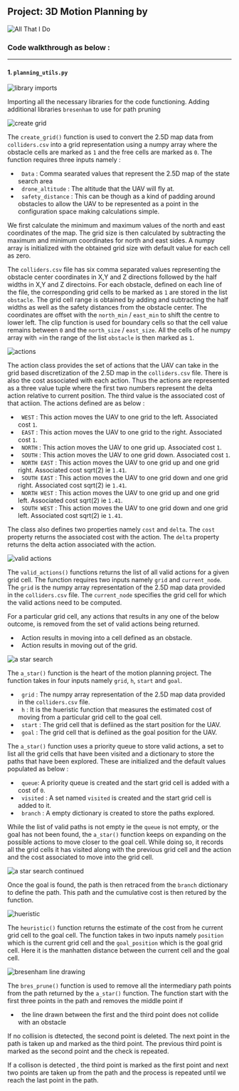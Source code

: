 ## Project: 3D Motion Planning by
![All That I Do](./misc/Logo.PNG)

### Code walkthrough as below :
---

#### 1. `planning_utils.py` 

![library imports](./misc/pu_imports.PNG)

Importing all the necessary libraries for the code functioning. Adding additional libraries `bresenham` to use for path pruning

![create grid](./misc/pu_create_grid.PNG)

The `create_grid()` function is used to convert the 2.5D map data from `colliders.csv` into a grid representation using a numpy array where the obstacle cells are marked as `1` and the free cells are marked as `0`. The function requires three inputs namely :

- &nbsp; `Data` : Comma searated values that represent the 2.5D map of the state search area
- &nbsp; `drone_altitude` : The altitude that the UAV will fly at.
- &nbsp; `safety_distance` : This can be though as a kind of padding around obstacles to allow the UAV to be represented as a point in the configuration space making calculations simple.

We first calculate the minimum and maximum values of the north and east coordinates of the map. The grid size is then calculated by subtracting the maximum and minimum coordinates for north and east sides. A numpy array is initialized with the obtained grid size with default value for each cell as zero. 

The `colliders.csv` file has six comma separated values representing the obstacle center coordinates in X,Y and Z directions followed by the half widths in X,Y and Z directoins. For each obstacle, defined on each line of the file, the corresponding grid cells to be marked as `1` are stored in the list `obstacle`. The grid cell range is obtained by adding and subtracting the half widths as well as the safety distances from the obstacle center. The coordinates are offset with the `north_min` / `east_min` to shift the centre to lower left. The clip function is used for boundary cells so that the cell value remains between `0` and the `north_size` / `east_size`. All the cells of he numpy array with =in the range of the list `obstacle` is then marked as `1`.

![actions](./misc/pu_actions.PNG)

The action class provides the set of actions that the UAV can take in the grid based discretization of the 2.5D map in the `colliders.csv` file. There is also the cost associated with each action. Thus the actions are represented as a three value tuple where the first two numbers represent the delta action relative to current position. The third value is the associated cost of that actiion. The actions defined are as below :
- &nbsp; `WEST` : This action moves the UAV to one grid to the left. Associated cost `1`.
- &nbsp; `EAST` : This action moves the UAV to one grid to the right. Associated cost `1`.
- &nbsp; `NORTH` : This action moves the UAV to one grid up. Associated cost `1`.
- &nbsp; `SOUTH` : This action moves the UAV to one grid down. Associated cost `1`.
- &nbsp; `NORTH EAST` : This action moves the UAV to one grid up and one grid right. Associated cost sqrt(2) ie `1.41`.
- &nbsp; `SOUTH EAST` : This action moves the UAV to one grid down and one grid right. Associated cost sqrt(2) ie `1.41`.
- &nbsp; `NORTH WEST` : This action moves the UAV to one grid up and one grid left. Associated cost sqrt(2) ie `1.41`.
- &nbsp; `SOUTH WEST` : This action moves the UAV to one grid down and one grid left. Associated cost sqrt(2) ie `1.41`.

The class also defines two properties namely `cost` and `delta`. The `cost` property returns the associated cost with the action. The `delta` property returns the delta action associated with the action.

![valid actions](./misc/pu_valid_actions.PNG)

The `valid_actions()` functions returns the list of all valid actions for a given grid cell. The function requires two inputs namely `grid` and `current_node`. The `grid` is the numpy array representation of the 2.5D map data provided in the `colliders.csv` file. The `current_node` specifies the grid cell for which the valid actions need to be computed.

For a particular grid cell, any actions that results in any one of the below outcome, is removed from the set of valid actions being returned.
- &nbsp; Action results in moving into a cell defined as an obstacle.
- &nbsp; Action results in moving out of the grid.

![a star search](./misc/pu_astar1.PNG)

The `a_star()` function is the heart of the motion planning project. The function takes in four inputs namely `grid`, `h`, `start` and `goal`.

- &nbsp; `grid` : The numpy array representation of the 2.5D map data provided in the `colliders.csv` file.
-  &nbsp; `h` : It is the hueristic function that measures the estimated cost of moving from a particular grid cell to the goal cell.
-  &nbsp; `start` : The grid cell that is defiined as the start position for the UAV.
-  &nbsp; `goal` : The grid cell that is defiined as the goal position for the UAV.

The `a_star()` function uses a priority queue to store valid actions, a set to list all the grid cells that have been visited and a dictionary to store the paths that have been explored. These are initialized and the default values populated as below :

- &nbsp; `queue`: A priority queue is created and the start grid cell is added with a cost of `0`.
- &nbsp; `visited` : A set named `visited` is created and the start grid cell is added to it.
- &nbsp; `branch` : A empty dictionary is created to store the paths explored.

While the list of valid paths is not empty ie the `queue` is not empty, or the goal has not been found, the `a_star()` function keeps on expanding on the possible actions to move closer to the goal cell. While doing so, it records all the grid cells it has visited along with the previous grid cell and the action and the cost associated to move into the grid cell.

![a star search continued](./misc/pu_astar.PNG)

Once the goal is found, the path is then retraced from the `branch` dictionary to define the path. This path and the cumulative cost is then retured by the function.

![hueristic](./misc/pu_hueristic.PNG)

The `heuristic()` function returns the estimate of the cost from he current grid cell to the goal cell. The function takes in two inputs namely `position` which is the current grid cell and the `goal_position` which is the goal grid cell. Here it is the manhatten distance between the current cell and the goal cell.

![bresenham line drawing](./misc/pu_bres_prune.PNG)

The `bres_prune()` function is used to remove all the intermediary path points from the path returned by the `a_star()` function. The function start with the first three points in the path and removes the middle point if

- &nbsp; the line drawn between the first and the third point does not collide with an obstacle

If no collision is dtetected, the second point is deleted. The next point in the path is taken up and marked as the third point. The previous third point is marked as the second point and the check is repeated.

If a collison is detected , the third point is marked as the first point and next two points are taken up from the path and the process is repeated until we reach the last point in the path.